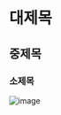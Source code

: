 # 대제목
## 중제목
### 소제목
![image](https://github.com/user-attachments/assets/4e595598-5196-49b2-92ac-571a40aec150)

